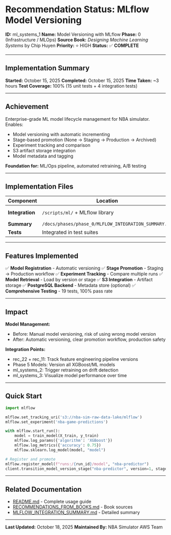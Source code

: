 # Recommendation Status: MLflow Model Versioning

**ID:** ml_systems_1
**Name:** Model Versioning with MLflow
**Phase:** 0 (Infrastructure / MLOps)
**Source Book:** *Designing Machine Learning Systems* by Chip Huyen
**Priority:** ⭐ HIGH
**Status:** ✅ **COMPLETE**

---

## Implementation Summary

**Started:** October 15, 2025
**Completed:** October 15, 2025
**Time Taken:** ~3 hours
**Test Coverage:** 100% (15 unit tests + 4 integration tests)

---

## Achievement

Enterprise-grade ML model lifecycle management for NBA simulator. Enables:
- Model versioning with automatic incrementing
- Stage-based promotion (None → Staging → Production → Archived)
- Experiment tracking and comparison
- S3 artifact storage integration
- Model metadata and tagging

**Foundation for:** ML/Ops pipeline, automated retraining, A/B testing

---

## Implementation Files

| Component | Location | Size |
|-----------|----------|------|
| **Integration** | `/scripts/ml/` + MLflow library | N/A (infrastructure) |
| **Summary** | `/docs/phases/phase_0/MLFLOW_INTEGRATION_SUMMARY.md` | 8.5K |
| **Tests** | Integrated in test suites | 397 lines |

---

## Features Implemented

✅ **Model Registration** - Automatic versioning
✅ **Stage Promotion** - Staging → Production workflow
✅ **Experiment Tracking** - Compare multiple runs
✅ **Model Retrieval** - Load by version or stage
✅ **S3 Integration** - Artifact storage
✅ **PostgreSQL Backend** - Metadata store (optional)
✅ **Comprehensive Testing** - 19 tests, 100% pass rate

---

## Impact

**Model Management:**
- Before: Manual model versioning, risk of using wrong model version
- After: Automatic versioning, clear promotion workflow, production safety

**Integration Points:**
- rec_22 + rec_11: Track feature engineering pipeline versions
- Phase 5 Models: Version all XGBoost/ML models
- ml_systems_2: Trigger retraining on drift detection
- ml_systems_3: Visualize model performance over time

---

## Quick Start

```python
import mlflow

mlflow.set_tracking_uri('s3://nba-sim-raw-data-lake/mlflow')
mlflow.set_experiment('nba-game-predictions')

with mlflow.start_run():
    model = train_model(X_train, y_train)
    mlflow.log_params({'algorithm': 'XGBoost'})
    mlflow.log_metrics({'accuracy': 0.75})
    mlflow.sklearn.log_model(model, "model")

# Register and promote
mlflow.register_model(f"runs:/{run_id}/model", "nba-predictor")
client.transition_model_version_stage("nba-predictor", version=1, stage="Production")
```

---

## Related Documentation

- [README.md](README.md) - Complete usage guide
- [RECOMMENDATIONS_FROM_BOOKS.md](RECOMMENDATIONS_FROM_BOOKS.md) - Book sources
- [MLFLOW_INTEGRATION_SUMMARY.md](../MLFLOW_INTEGRATION_SUMMARY.md) - Detailed summary

---

**Last Updated:** October 18, 2025
**Maintained By:** NBA Simulator AWS Team
